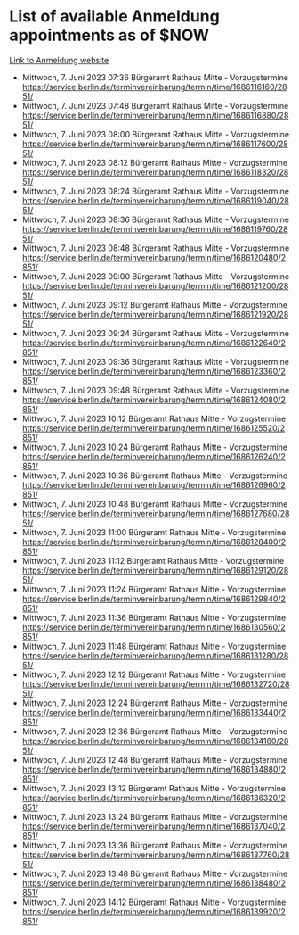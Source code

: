 # List of available Anmeldung appointments as of $NOW
[Link to Anmeldung website](https://service.berlin.de/terminvereinbarung/termin/tag.php?termin=1&anliegen[]=120686&dienstleisterlist=122210,122217,327316,122219,327312,122227,327314,122231,327346,122243,327348,122254,122252,329742,122260,329745,122262,329748,122271,327278,122273,327274,122277,327276,330436,122280,327294,122282,327290,122284,327292,122291,327270,122285,327266,122286,327264,122296,327268,150230,329760,122297,327286,122294,327284,122312,329763,122314,329775,122304,327330,122311,327334,122309,327332,317869,122281,327352,122279,329772,122283,122276,327324,122274,327326,122267,329766,122246,327318,122251,327320,122257,327322,122208,327298,122226,327300&herkunft=http%3A%2F%2Fservice.berlin.de%2Fdienstleistung%2F120686%2F)
- Mittwoch, 7. Juni 2023 07:36 Bürgeramt Rathaus Mitte - Vorzugstermine https://service.berlin.de/terminvereinbarung/termin/time/1686116160/2851/
- Mittwoch, 7. Juni 2023 07:48 Bürgeramt Rathaus Mitte - Vorzugstermine https://service.berlin.de/terminvereinbarung/termin/time/1686116880/2851/
- Mittwoch, 7. Juni 2023 08:00 Bürgeramt Rathaus Mitte - Vorzugstermine https://service.berlin.de/terminvereinbarung/termin/time/1686117600/2851/
- Mittwoch, 7. Juni 2023 08:12 Bürgeramt Rathaus Mitte - Vorzugstermine https://service.berlin.de/terminvereinbarung/termin/time/1686118320/2851/
- Mittwoch, 7. Juni 2023 08:24 Bürgeramt Rathaus Mitte - Vorzugstermine https://service.berlin.de/terminvereinbarung/termin/time/1686119040/2851/
- Mittwoch, 7. Juni 2023 08:36 Bürgeramt Rathaus Mitte - Vorzugstermine https://service.berlin.de/terminvereinbarung/termin/time/1686119760/2851/
- Mittwoch, 7. Juni 2023 08:48 Bürgeramt Rathaus Mitte - Vorzugstermine https://service.berlin.de/terminvereinbarung/termin/time/1686120480/2851/
- Mittwoch, 7. Juni 2023 09:00 Bürgeramt Rathaus Mitte - Vorzugstermine https://service.berlin.de/terminvereinbarung/termin/time/1686121200/2851/
- Mittwoch, 7. Juni 2023 09:12 Bürgeramt Rathaus Mitte - Vorzugstermine https://service.berlin.de/terminvereinbarung/termin/time/1686121920/2851/
- Mittwoch, 7. Juni 2023 09:24 Bürgeramt Rathaus Mitte - Vorzugstermine https://service.berlin.de/terminvereinbarung/termin/time/1686122640/2851/
- Mittwoch, 7. Juni 2023 09:36 Bürgeramt Rathaus Mitte - Vorzugstermine https://service.berlin.de/terminvereinbarung/termin/time/1686123360/2851/
- Mittwoch, 7. Juni 2023 09:48 Bürgeramt Rathaus Mitte - Vorzugstermine https://service.berlin.de/terminvereinbarung/termin/time/1686124080/2851/
- Mittwoch, 7. Juni 2023 10:12 Bürgeramt Rathaus Mitte - Vorzugstermine https://service.berlin.de/terminvereinbarung/termin/time/1686125520/2851/
- Mittwoch, 7. Juni 2023 10:24 Bürgeramt Rathaus Mitte - Vorzugstermine https://service.berlin.de/terminvereinbarung/termin/time/1686126240/2851/
- Mittwoch, 7. Juni 2023 10:36 Bürgeramt Rathaus Mitte - Vorzugstermine https://service.berlin.de/terminvereinbarung/termin/time/1686126960/2851/
- Mittwoch, 7. Juni 2023 10:48 Bürgeramt Rathaus Mitte - Vorzugstermine https://service.berlin.de/terminvereinbarung/termin/time/1686127680/2851/
- Mittwoch, 7. Juni 2023 11:00 Bürgeramt Rathaus Mitte - Vorzugstermine https://service.berlin.de/terminvereinbarung/termin/time/1686128400/2851/
- Mittwoch, 7. Juni 2023 11:12 Bürgeramt Rathaus Mitte - Vorzugstermine https://service.berlin.de/terminvereinbarung/termin/time/1686129120/2851/
- Mittwoch, 7. Juni 2023 11:24 Bürgeramt Rathaus Mitte - Vorzugstermine https://service.berlin.de/terminvereinbarung/termin/time/1686129840/2851/
- Mittwoch, 7. Juni 2023 11:36 Bürgeramt Rathaus Mitte - Vorzugstermine https://service.berlin.de/terminvereinbarung/termin/time/1686130560/2851/
- Mittwoch, 7. Juni 2023 11:48 Bürgeramt Rathaus Mitte - Vorzugstermine https://service.berlin.de/terminvereinbarung/termin/time/1686131280/2851/
- Mittwoch, 7. Juni 2023 12:12 Bürgeramt Rathaus Mitte - Vorzugstermine https://service.berlin.de/terminvereinbarung/termin/time/1686132720/2851/
- Mittwoch, 7. Juni 2023 12:24 Bürgeramt Rathaus Mitte - Vorzugstermine https://service.berlin.de/terminvereinbarung/termin/time/1686133440/2851/
- Mittwoch, 7. Juni 2023 12:36 Bürgeramt Rathaus Mitte - Vorzugstermine https://service.berlin.de/terminvereinbarung/termin/time/1686134160/2851/
- Mittwoch, 7. Juni 2023 12:48 Bürgeramt Rathaus Mitte - Vorzugstermine https://service.berlin.de/terminvereinbarung/termin/time/1686134880/2851/
- Mittwoch, 7. Juni 2023 13:12 Bürgeramt Rathaus Mitte - Vorzugstermine https://service.berlin.de/terminvereinbarung/termin/time/1686136320/2851/
- Mittwoch, 7. Juni 2023 13:24 Bürgeramt Rathaus Mitte - Vorzugstermine https://service.berlin.de/terminvereinbarung/termin/time/1686137040/2851/
- Mittwoch, 7. Juni 2023 13:36 Bürgeramt Rathaus Mitte - Vorzugstermine https://service.berlin.de/terminvereinbarung/termin/time/1686137760/2851/
- Mittwoch, 7. Juni 2023 13:48 Bürgeramt Rathaus Mitte - Vorzugstermine https://service.berlin.de/terminvereinbarung/termin/time/1686138480/2851/
- Mittwoch, 7. Juni 2023 14:12 Bürgeramt Rathaus Mitte - Vorzugstermine https://service.berlin.de/terminvereinbarung/termin/time/1686139920/2851/
